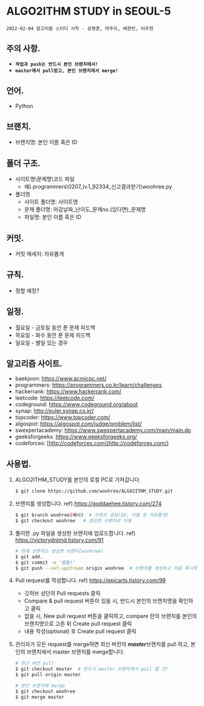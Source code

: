 # ALGO2ITHM STUDY in SEOUL-5

`2022-02-04 알고리즘 스터디 시작 - 공영경, 마주리, 배한빈, 이우현`

## 주의 사항.

- **`작업과 push는 반드시 본인 브랜치에서!`**
- **`master에서 pull받고, 본인 브랜치에서 merge!`**

## 언어.

- Python

## 브랜치.

- 브랜치명: 본인 이름 혹은 ID

## 폴더 구조.

- 사이트명\문제명\코드 파일
  - 예) programmers\0207_lv.1_92334_신고결과받기\woohree.py
- 폴더명
  - 사이트 폴더명: 사이트명
  - 문제 폴더명: 마감날짜\_난이도\_문제no.(있다면)_문제명
  - 파일명: 본인 이름 혹은 ID

## 커밋.

- 커밋 메세지: 자유롭게

## 규칙.

- 정할 예정?

## 일정.

- 월요일 - 금토일 동안 푼 문제 피드백
- 목요일 - 화수 동안 푼 문제 피드백
- 일요일 - 별일 있는 경우

## 알고리즘 사이트.

- baekjoon: https://www.acmicpc.net/
- programmers: https://programmers.co.kr/learn/challenges
- hackerrank: https://www.hackerrank.com/
- leetcode: https://leetcode.com/
- codeground: https://www.codeground.org/about
- synap: http://euler.synap.co.kr/
- topcoder: https://www.topcoder.com/
- algospot: https://algospot.com/judge/problem/list/
- swexpertacademy: https://www.swexpertacademy.com/main/main.do
- geeksforgeeks: https://www.geeksforgeeks.org/
- codeforces: [http://codeforces.com](http://codeforces.com/)

## 사용법.

1. ALGO2ITHM_STUDY를 본인의 로컬 PC로 가져갑니다.

   ```bash
   $ git clone https://github.com/woohree/ALGO2ITHM_STUDY.git
   ```

2. 브랜치를 생성합니다. ref) https://goddaehee.tistory.com/274

   ```bash
   $ git branch woohree(예시)  # 브랜치 생성(ID, 이름 등 자유롭게)
   $ git checkout woohree	# 생성한 브랜치로 이동
   ```

3. 풀이한 .py 파일을 생성한 브랜치에 업로드합니다. ref) https://victorydntmd.tistory.com/91

   ```bash
   # 현재 브랜치는 생성한 브랜치(woohree)
   $ git add.
   $ git commit -m '성공!'
   $ git push --set-upstream origin woohree  # 브랜치를 생성하고 처음 푸시하는 경우에만 --set-upstream 명령어가 필요
   ```

4. Pull request를 작성합니다. ref) https://epicarts.tistory.com/98

   - 깃허브 상단의 Pull requests 클릭
   - Compare & pull request 버튼이 있을 시, 반드시 본인의 브랜치명을 확인하고 클릭
   - 없을 시, New pull request 버튼을 클릭하고, compare 란의 브랜치를 본인의 브랜치명으로 고른 뒤 Create pull request 클릭
   - 내용 작성(optional) 후 Create pull request 클릭

5. 관리자가 모든 request를 merge하면 최신 버전의 ***master***브랜치를 pull 하고, 본인의 브랜치에서 master 브랜치를 merge합니다.

   ```bash
   # 최신 버전 pull
   $ git checkout master  # 반드시 master 브랜치에서 pull 할 것!
   $ git pull origin master
   
   # 본인 브랜치에 merge
   $ git checkout woohree
   $ git merge master
   ```

